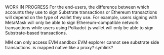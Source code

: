 WORK IN PROGRESS
For the end-users, the difference between which accounts they use to sign Substrate transactions or Ethereum transactions will depend on the type of wallet they use. For example, users signing with MetaMask will only be able to sign Ethereum-compatible network transactions while users using Polkadot-js wallet will only be able to sign Substrate-based transactions.


MM can only access EVM sandbox
EVM explorer cannot see substrate side transactions.
is mapped native like a proxy?  symlink?
